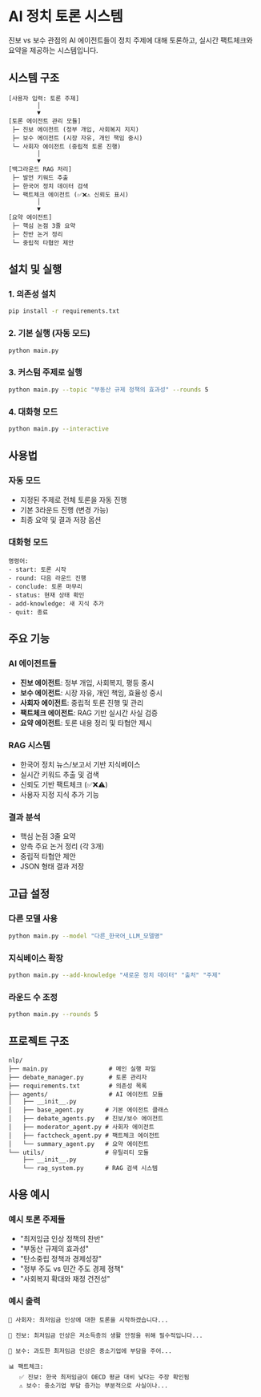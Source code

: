 # AI 정치 토론 시스템

진보 vs 보수 관점의 AI 에이전트들이 정치 주제에 대해 토론하고, 실시간 팩트체크와 요약을 제공하는 시스템입니다.

## 시스템 구조

```
[사용자 입력: 토론 주제]
        │
        ▼
[토론 에이전트 관리 모듈]
 ├─ 진보 에이전트 (정부 개입, 사회복지 지지)
 ├─ 보수 에이전트 (시장 자유, 개인 책임 중시)
 └─ 사회자 에이전트 (중립적 토론 진행)
        │
        ▼
[백그라운드 RAG 처리]
 ├─ 발언 키워드 추출
 ├─ 한국어 정치 데이터 검색
 └─ 팩트체크 에이전트 (✅❌⚠️ 신뢰도 표시)
        │
        ▼
[요약 에이전트]
 ├─ 핵심 논점 3줄 요약
 ├─ 찬반 논거 정리
 └─ 중립적 타협안 제안
```

## 설치 및 실행

### 1. 의존성 설치
```bash
pip install -r requirements.txt
```

### 2. 기본 실행 (자동 모드)
```bash
python main.py
```

### 3. 커스텀 주제로 실행
```bash
python main.py --topic "부동산 규제 정책의 효과성" --rounds 5
```

### 4. 대화형 모드
```bash
python main.py --interactive
```

## 사용법

### 자동 모드
- 지정된 주제로 전체 토론을 자동 진행
- 기본 3라운드 진행 (변경 가능)
- 최종 요약 및 결과 저장 옵션

### 대화형 모드
```
명령어:
- start: 토론 시작
- round: 다음 라운드 진행  
- conclude: 토론 마무리
- status: 현재 상태 확인
- add-knowledge: 새 지식 추가
- quit: 종료
```

## 주요 기능

### AI 에이전트들
- **진보 에이전트**: 정부 개입, 사회복지, 평등 중시
- **보수 에이전트**: 시장 자유, 개인 책임, 효율성 중시  
- **사회자 에이전트**: 중립적 토론 진행 및 관리
- **팩트체크 에이전트**: RAG 기반 실시간 사실 검증
- **요약 에이전트**: 토론 내용 정리 및 타협안 제시

### RAG 시스템
- 한국어 정치 뉴스/보고서 기반 지식베이스
- 실시간 키워드 추출 및 검색
- 신뢰도 기반 팩트체크 (✅❌⚠️)
- 사용자 지정 지식 추가 기능

### 결과 분석
- 핵심 논점 3줄 요약
- 양측 주요 논거 정리 (각 3개)
- 중립적 타협안 제안
- JSON 형태 결과 저장

## 고급 설정

### 다른 모델 사용
```bash
python main.py --model "다른_한국어_LLM_모델명"
```

### 지식베이스 확장
```bash
python main.py --add-knowledge "새로운 정치 데이터" "출처" "주제"
```

### 라운드 수 조정
```bash
python main.py --rounds 5
```

## 프로젝트 구조

```
nlp/
├── main.py                 # 메인 실행 파일
├── debate_manager.py       # 토론 관리자
├── requirements.txt        # 의존성 목록
├── agents/                 # AI 에이전트 모듈
│   ├── __init__.py
│   ├── base_agent.py      # 기본 에이전트 클래스
│   ├── debate_agents.py   # 진보/보수 에이전트
│   ├── moderator_agent.py # 사회자 에이전트
│   ├── factcheck_agent.py # 팩트체크 에이전트
│   └── summary_agent.py   # 요약 에이전트
└── utils/                 # 유틸리티 모듈
    ├── __init__.py
    └── rag_system.py      # RAG 검색 시스템
```

## 사용 예시

### 예시 토론 주제들
- "최저임금 인상 정책의 찬반"
- "부동산 규제의 효과성"  
- "탄소중립 정책과 경제성장"
- "정부 주도 vs 민간 주도 경제 정책"
- "사회복지 확대와 재정 건전성"

### 예시 출력
```
🎯 사회자: 최저임금 인상에 대한 토론을 시작하겠습니다...

🔵 진보: 최저임금 인상은 저소득층의 생활 안정을 위해 필수적입니다...

🔴 보수: 과도한 최저임금 인상은 중소기업에 부담을 주어...

📊 팩트체크:
   ✅ 진보: 한국 최저임금이 OECD 평균 대비 낮다는 주장 확인됨
   ⚠️ 보수: 중소기업 부담 증가는 부분적으로 사실이나...
```
